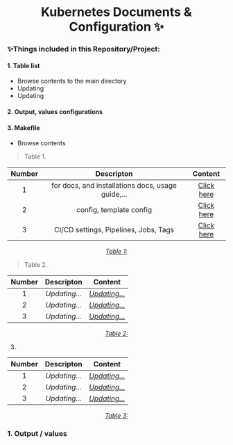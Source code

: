 <h1 align="center">Kubernetes Documents & Configuration ✨</h1>


### ✨Things included in this Repository/Project:
#### 1. Table list
   - Browse contents to the main directory
   - Updating
   - Updating

#### 2. Output, values configurations
#### 3. Makefile


- Browse contents
<!-- table 1 -->  
> Table 1. 
<div align="center">

| Number | Descripton | Content |
| :---: | :---: | :---: |
| 1 | for docs, and installations docs, usage guide,... | [Click here](https://github.com/nnbaocuong99/k8s-docs-config/tree/main/docs)
| 2 | config, template config | [Click here](https://github.com/nnbaocuong99/k8s-docs-config/tree/main/config)
| 3 | CI/CD settings, Pipelines, Jobs, Tags | [Click here](https://github.com/nnbaocuong99/k8s-docs-config/tree/main/.gitlab-ci.yml)

*<ins>Table 1:</ins>*

</div>



<!-- table 2 -->  
> Table 2.
<div align="center">

| Number | Descripton | Content |
| :---: | :---: | :---: |
| 1 | *Updating...* | [*Updating...*]()
| 2 | *Updating...* | [*Updating...*]()
| 3 | *Updating...* | [*Updating...*]()

*<ins>Table 2:</ins>*

</div>



<!-- table 3 -->  
3. 
<div align="center">

| Number | Descripton | Content |
| :---: | :---: | :---: |
| 1 | *Updating...* | [*Updating...*]()
| 2 | *Updating...* | [*Updating...*]()
| 3 | *Updating...* | [*Updating...*]()

*<ins>Table 3:</ins>*

</div>



### 1. Output / values
